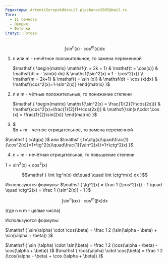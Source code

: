 ```yaml
---
Редакторы: ArtemiiSerepokddaniil.pleshanov2005@mail.ru
Тэги:
  - II семестр
  - Лекция
  - Фоточки
Статус: Готово
---
```

$$\mathsf  
{  
\int \sin^n(x) \cdot \cos^m(x) dx  
}$$

1. $\mathsf{n}$ или $\mathsf{m}$ - нечётное положительное, то замена переменной
    
    $\mathsf  
    {  
    \begin{matrix}  
    \mathsf{n = 2k + 1} & \mathsf{t = \cos(x)} & \mathsf{dt = - \sin(x) dx} & \mathsf{\sin^2(x) = 1 - \cos^2(x)} \\  
    \mathsf{m = 2k+1} & \mathsf{t = \sin (x)} & \mathsf{dt = \cos (x)dx} & \mathsf{\cos^2(x)=1-\sin^2(x)}  
    \end{matrix}  
    }$
    
2. $\mathsf{n}$ и $\mathsf{m}$ - чётные положительные, то понижение степени
    
    $\mathsf  
    {  
    \begin{matrix}  
    \mathsf{\sin^2(x) = \frac{1}{2}(1-\cos(2x))} &  
    \mathsf{\cos^2(x)=\frac{1}{2}(1+\cos(2x))} &  
    \mathsf{\sin(x)\cdot \cos (x) = \frac{1}{2}\sin(2x)}  
    \end{matrix}  
    }$
    

3. $  
$$\mathsf{n+m}$ - четное отрицательное, то замена переменной

$\mathsf  
{  
t=\tg(x)  
}$ или $\mathsf  
{  
t=\ctg(x)\quad\frac{1}{\cos^2(x)}=1+\tg^2(x)\quad\frac{1}{\sin^2(x)}=1+\ctg^2(x)  
}$

4. $\mathsf  
{  
n + m  
}$ - нечётная отрицательная, то повышение степени

$\mathsf{  
1 = \sin^2(x)+\cos^2(x)  
}$

  

$$\mathsf  
{  
\int \tg^n(x) dx\quad \quad \int \ctg^m(x) dx  
}$$

Используются формулы: $\mathsf  
{  
\tg^2(x) = \frac 1 {\cos^2(x)} - 1  
\quad \quad \ctg^2(x) = \frac 1 {\sin^2(x)} - 1  
}$

  

$$\mathsf  
{  
\int \sin^n(\alpha x) \cdot \cos^m (\beta x) dx  
}$$

(где n и m - целые числа)

  

Используются формулы:

$\mathsf  
{  
\sin(\alpha) \cdot \cos(\beta) = \frac 1 2 (\sin(\alpha - \beta) + \sin(\alpha + \beta))  
}$

$\mathsf  
{  
\sin (\alpha) \cdot \sin(\beta) =  
\frac 1 2 (\cos(\alpha - \beta) - \cos(\alpha + \beta))  
}$ $\mathsf  
{  
\cos(\alpha) \cdot \cos(\beta) =  
\frac 1 2 (\cos(\alpha - \beta) + \cos (\alpha + \beta))  
}$